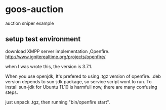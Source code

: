 # goos-auction

auction sniper example

## setup test environment

download XMPP server implementation ,Openfire.
http://www.igniterealtime.org/projects/openfire/

when I was wrote this, the version is 3.7.1.

When you use openjdk, It's prefered to using .tgz version of openfire.
.deb version depends to sun-jdk package, so service script wont to run.
To install sun-jdk for Ubuntu 11.10 is harmfull now, there are many confusing steps.

just unpack .tgz, then running "bin/openfire start".